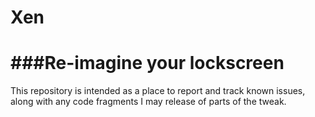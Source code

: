 # Xen
###Re-imagine your lockscreen
=========

This repository is intended as a place to report and track known issues, along with any code fragments I may release of parts of the tweak.
